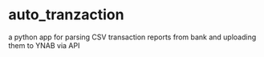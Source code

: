 # auto_tranzaction
a python app for parsing CSV transaction reports from bank and uploading them to YNAB via API
